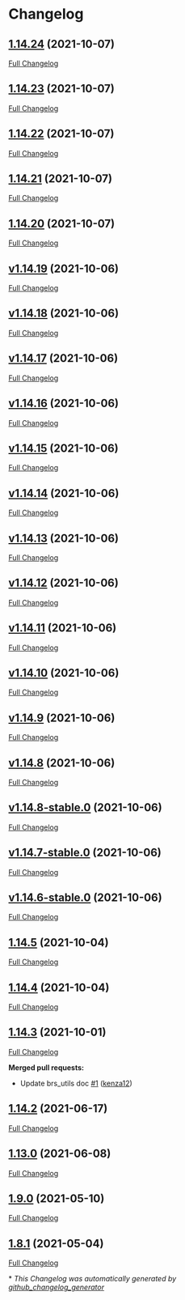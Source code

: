 # Changelog

## [1.14.24](https://github.com/brsynth/brs-utils/tree/1.14.24) (2021-10-07)

[Full Changelog](https://github.com/brsynth/brs-utils/compare/1.14.23...1.14.24)

## [1.14.23](https://github.com/brsynth/brs-utils/tree/1.14.23) (2021-10-07)

[Full Changelog](https://github.com/brsynth/brs-utils/compare/1.14.22...1.14.23)

## [1.14.22](https://github.com/brsynth/brs-utils/tree/1.14.22) (2021-10-07)

[Full Changelog](https://github.com/brsynth/brs-utils/compare/1.14.21...1.14.22)

## [1.14.21](https://github.com/brsynth/brs-utils/tree/1.14.21) (2021-10-07)

[Full Changelog](https://github.com/brsynth/brs-utils/compare/1.14.20...1.14.21)

## [1.14.20](https://github.com/brsynth/brs-utils/tree/1.14.20) (2021-10-07)

[Full Changelog](https://github.com/brsynth/brs-utils/compare/v1.14.19...1.14.20)

## [v1.14.19](https://github.com/brsynth/brs-utils/tree/v1.14.19) (2021-10-06)

[Full Changelog](https://github.com/brsynth/brs-utils/compare/v1.14.18...v1.14.19)

## [v1.14.18](https://github.com/brsynth/brs-utils/tree/v1.14.18) (2021-10-06)

[Full Changelog](https://github.com/brsynth/brs-utils/compare/v1.14.17...v1.14.18)

## [v1.14.17](https://github.com/brsynth/brs-utils/tree/v1.14.17) (2021-10-06)

[Full Changelog](https://github.com/brsynth/brs-utils/compare/v1.14.16...v1.14.17)

## [v1.14.16](https://github.com/brsynth/brs-utils/tree/v1.14.16) (2021-10-06)

[Full Changelog](https://github.com/brsynth/brs-utils/compare/v1.14.15...v1.14.16)

## [v1.14.15](https://github.com/brsynth/brs-utils/tree/v1.14.15) (2021-10-06)

[Full Changelog](https://github.com/brsynth/brs-utils/compare/v1.14.14...v1.14.15)

## [v1.14.14](https://github.com/brsynth/brs-utils/tree/v1.14.14) (2021-10-06)

[Full Changelog](https://github.com/brsynth/brs-utils/compare/v1.14.13...v1.14.14)

## [v1.14.13](https://github.com/brsynth/brs-utils/tree/v1.14.13) (2021-10-06)

[Full Changelog](https://github.com/brsynth/brs-utils/compare/v1.14.12...v1.14.13)

## [v1.14.12](https://github.com/brsynth/brs-utils/tree/v1.14.12) (2021-10-06)

[Full Changelog](https://github.com/brsynth/brs-utils/compare/v1.14.11...v1.14.12)

## [v1.14.11](https://github.com/brsynth/brs-utils/tree/v1.14.11) (2021-10-06)

[Full Changelog](https://github.com/brsynth/brs-utils/compare/v1.14.10...v1.14.11)

## [v1.14.10](https://github.com/brsynth/brs-utils/tree/v1.14.10) (2021-10-06)

[Full Changelog](https://github.com/brsynth/brs-utils/compare/v1.14.9...v1.14.10)

## [v1.14.9](https://github.com/brsynth/brs-utils/tree/v1.14.9) (2021-10-06)

[Full Changelog](https://github.com/brsynth/brs-utils/compare/v1.14.8...v1.14.9)

## [v1.14.8](https://github.com/brsynth/brs-utils/tree/v1.14.8) (2021-10-06)

[Full Changelog](https://github.com/brsynth/brs-utils/compare/v1.14.8-stable.0...v1.14.8)

## [v1.14.8-stable.0](https://github.com/brsynth/brs-utils/tree/v1.14.8-stable.0) (2021-10-06)

[Full Changelog](https://github.com/brsynth/brs-utils/compare/v1.14.7-stable.0...v1.14.8-stable.0)

## [v1.14.7-stable.0](https://github.com/brsynth/brs-utils/tree/v1.14.7-stable.0) (2021-10-06)

[Full Changelog](https://github.com/brsynth/brs-utils/compare/v1.14.6-stable.0...v1.14.7-stable.0)

## [v1.14.6-stable.0](https://github.com/brsynth/brs-utils/tree/v1.14.6-stable.0) (2021-10-06)

[Full Changelog](https://github.com/brsynth/brs-utils/compare/1.14.5...v1.14.6-stable.0)

## [1.14.5](https://github.com/brsynth/brs-utils/tree/1.14.5) (2021-10-04)

[Full Changelog](https://github.com/brsynth/brs-utils/compare/1.14.4...1.14.5)

## [1.14.4](https://github.com/brsynth/brs-utils/tree/1.14.4) (2021-10-04)

[Full Changelog](https://github.com/brsynth/brs-utils/compare/1.14.3...1.14.4)

## [1.14.3](https://github.com/brsynth/brs-utils/tree/1.14.3) (2021-10-01)

[Full Changelog](https://github.com/brsynth/brs-utils/compare/1.14.2...1.14.3)

**Merged pull requests:**

- Update brs\_utils doc [\#1](https://github.com/brsynth/brs-utils/pull/1) ([kenza12](https://github.com/kenza12))

## [1.14.2](https://github.com/brsynth/brs-utils/tree/1.14.2) (2021-06-17)

[Full Changelog](https://github.com/brsynth/brs-utils/compare/1.13.0...1.14.2)

## [1.13.0](https://github.com/brsynth/brs-utils/tree/1.13.0) (2021-06-08)

[Full Changelog](https://github.com/brsynth/brs-utils/compare/1.9.0...1.13.0)

## [1.9.0](https://github.com/brsynth/brs-utils/tree/1.9.0) (2021-05-10)

[Full Changelog](https://github.com/brsynth/brs-utils/compare/1.8.1...1.9.0)

## [1.8.1](https://github.com/brsynth/brs-utils/tree/1.8.1) (2021-05-04)

[Full Changelog](https://github.com/brsynth/brs-utils/compare/ad0430281d41e9fdebdf4c82de5d38d9f32c8223...1.8.1)



\* *This Changelog was automatically generated by [github_changelog_generator](https://github.com/github-changelog-generator/github-changelog-generator)*
